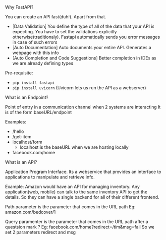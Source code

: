 Why FastAPI?

You can create an API fast(duh!). Apart from that.
 - [Data Validation] You define the type of all of the data that your API is expecting. You have to set the validations explicitly otherwise(traditionaly). Fastapi automatically sends you error messages in case of such errors
 - [Auto Documentation] Auto documents your entire API. Generates a webpage with this info
 - [Auto Completion and Code Suggestions] Better completion in IDEs as we are already defining types

Pre-requisite:
- `pip install fastapi`
- `pip install uvicorn` (Uvicorn lets us run the API as a webserver)

What is an Endpoint?

Point of entry in a communication channel when 2 systems are interacting
It is of the form baseURL/endpoint

Examples:
- /hello
- /get-item
- localhost/form
  - localhost is the baseURL when we are hosting locally
- facebook.com/home


What is an API?

Application Program Interface. Its a webservice that provides an interface to applications to manipulate and retrieve info.

Example: Amazon would have an API for managing inventory.
Any application(web, mobile) can talk to the same inventory API to get the details. So they can have a single backend for all of their different frontend.

Path parameter is the parameter that comes in the URL path
Eg: amazon.com/bedcover/1

Query paramenter is the parameter that comes in the URL path after a questsion mark ?
Eg: facebook.com/home?redirect=/tim&msg=fail
So we set 2 parameters redirect and msg

